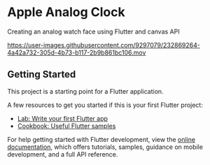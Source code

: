 # Apple Analog Clock

Creating an analog watch face using Flutter and canvas API

https://user-images.githubusercontent.com/9297079/232869264-4a42a732-305d-4b73-b117-2b9b861bc106.mov

## Getting Started

This project is a starting point for a Flutter application.

A few resources to get you started if this is your first Flutter project:

- [Lab: Write your first Flutter app](https://docs.flutter.dev/get-started/codelab)
- [Cookbook: Useful Flutter samples](https://docs.flutter.dev/cookbook)

For help getting started with Flutter development, view the
[online documentation](https://docs.flutter.dev/), which offers tutorials,
samples, guidance on mobile development, and a full API reference.
